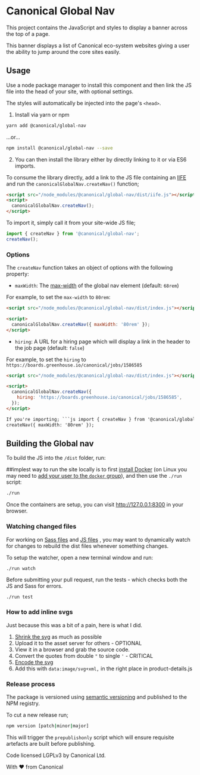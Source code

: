 # Canonical Global Nav

This project contains the JavaScript and styles to display a banner across the top of a page.

This banner displays a list of Canonical eco-system websites giving a user the ability to jump around the core sites easily.

## Usage

Use a node package manager to install this component and then link the JS file into the head of your site, with optional settings.

The styles will automatically be injected into the page's `<head>`.

1. Install via yarn or npm

```bash
yarn add @canonical/global-nav

```

...or...

```bash
npm install @canonical/global-nav --save
```

2. You can then install the library either by directly linking to it or via ES6 imports.

To consume the library directly, add a link to the JS file containing an [IIFE](https://developer.mozilla.org/en-US/docs/Glossary/IIFE) and run the `canonicalGlobalNav.createNav()` function;

```html
<script src="/node_modules/@canonical/global-nav/dist/iife.js"></script>
<script>
  canonicalGlobalNav.createNav();
</script>
```

To import it, simply call it from your site-wide JS file;

```js
import { createNav } from '@canonical/global-nav';
createNav();
```

### Options

The `createNav` function takes an object of options with the following property:

- `maxWidth`: The [max-width](https://developer.mozilla.org/en-US/docs/Web/CSS/max-width) of the global nav element (default: `68rem`)

For example, to set the `max-width` to `80rem`:

```html
<script src="/node_modules/@canonical/global-nav/dist/index.js"></script>

<script>
  canonicalGlobalNav.createNav({ maxWidth: '80rem' });
</script>
```

- `hiring`: A URL for a hiring page which will display a link in the header to the job page (default: `false`)

For example, to set the `hiring` to `https://boards.greenhouse.io/canonical/jobs/1586585`

````html
<script src="/node_modules/@canonical/global-nav/dist/index.js"></script>

<script>
  canonicalGlobalNav.createNav({
    hiring: 'https://boards.greenhouse.io/canonical/jobs/1586585',
  });
</script>

If you're importing; ```js import { createNav } from '@canonical/global-nav';
createNav({ maxWidth: '80rem' });
````

## Building the Global nav

To build the JS into the `/dist` folder, run:

##implest way to run the site locally is to first [install Docker](https://docs.docker.com/engine/installation/) (on Linux you may need to [add your user to the `docker` group](https://docs.docker.com/engine/installation/linux/linux-postinstall/)), and then use the `./run` script:

```bash
./run
```

Once the containers are setup, you can visit <http://127.0.0.1:8300> in your browser.

### Watching changed files

For working on [Sass files](src/sass) and [JS files](src/js) , you may want to dynamically watch for changes to rebuild the dist files whenever something changes.

To setup the watcher, open a new terminal window and run:

```bash
./run watch
```

Before submitting your pull request, run the tests - which checks both the JS and Sass for errors.

```
./run test
```

### How to add inline svgs

Just because this was a bit of a pain, here is what I did.

1. [Shrink the svg](https://www.svgminify.com/) as much as possible
2. Upload it to the asset server for others - OPTIONAL
3. View it in a browser and grab the source code.
4. Convert the quotes from double `"` to single `'` - CRITICAL
5. [Encode the svg](https://meyerweb.com/eric/tools/dencoder/)
6. Add this with `data:image/svg+xml,` in the right place in product-details.js

### Release process

The package is versioned using [semantic versioning](https://semver.org/) and published to the NPM registry.

To cut a new release run;

```bash
npm version [patch|minor|major]
```

This will trigger the `prepublishonly` script which will ensure requisite artefacts are built before publishing.

Code licensed LGPLv3 by Canonical Ltd.

With ♥ from Canonical
